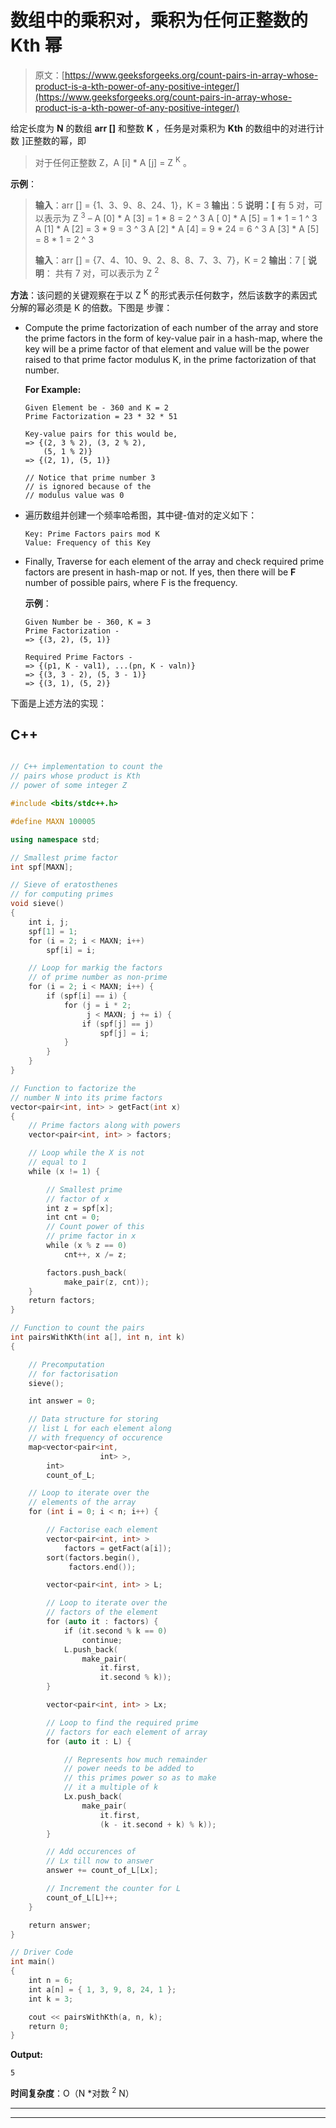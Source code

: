 # 数组中的乘积对，乘积为任何正整数的 Kth 幂

> 原文：[https://www.geeksforgeeks.org/count-pairs-in-array-whose-product-is-a-kth-power-of-any-positive-integer/](https://www.geeksforgeeks.org/count-pairs-in-array-whose-product-is-a-kth-power-of-any-positive-integer/)

给定长度为 **N** 的数组 **arr []** 和整数 **K** ，任务是对乘积为 **Kth** 的数组中的对进行计数 ]正整数的幂，即

> 对于任何正整数 Z，A [i] * A [j] = Z <sup>K</sup> 。

**示例**：

> **输入**：arr [] = {1、3、9、8、24、1}，K = 3
> **输出**：5
> **说明：[**
> 有 5 对，可以表示为 Z <sup>3</sup> –
> A [0] * A [3] = 1 * 8 = 2 ^ 3
> A [ 0] * A [5] = 1 * 1 = 1 ^ 3
> A [1] * A [2] = 3 * 9 = 3 ^ 3
> A [2] * A [4] = 9 * 24 = 6 ^ 3
> A [3] * A [5] = 8 * 1 = 2 ^ 3
> 
> **输入**：arr [] = {7、4、10、9、2、8、8、7、3、7}，K = 2
> **输出**：7 [
> **说明**：
> 共有 7 对，可以表示为 Z <sup>2</sup>

**方法**：该问题的关键观察在于以 Z <sup>K</sup> 的形式表示任何数字，然后该数字的素因式分解的幂必须是 K 的倍数。下图是 步骤：

*   Compute the prime factorization of each number of the array and store the prime factors in the form of key-value pair in a hash-map, where the key will be a prime factor of that element and value will be the power raised to that prime factor modulus K, in the prime factorization of that number.

    **For Example:**

    ```
    Given Element be - 360 and K = 2
    Prime Factorization = 23 * 32 * 51

    Key-value pairs for this would be,
    => {(2, 3 % 2), (3, 2 % 2),
        (5, 1 % 2)}
    => {(2, 1), (5, 1)}

    // Notice that prime number 3 
    // is ignored because of the 
    // modulus value was 0

    ```

*   遍历数组并创建一个频率哈希图，其中键-值对的定义如下：

    ```
    Key: Prime Factors pairs mod K
    Value: Frequency of this Key

    ```

*   Finally, Traverse for each element of the array and check required prime factors are present in hash-map or not. If yes, then there will be **F** number of possible pairs, where F is the frequency.

    **示例**：

    ```
    Given Number be - 360, K = 3
    Prime Factorization -
    => {(3, 2), (5, 1)}

    Required Prime Factors -
    => {(p1, K - val1), ...(pn, K - valn)}
    => {(3, 3 - 2), (5, 3 - 1)}
    => {(3, 1), (5, 2)}  

    ```

下面是上述方法的实现：

## C++

```cpp

// C++ implementation to count the 
// pairs whose product is Kth 
// power of some integer Z 

#include <bits/stdc++.h> 

#define MAXN 100005 

using namespace std; 

// Smallest prime factor 
int spf[MAXN]; 

// Sieve of eratosthenes 
// for computing primes 
void sieve() 
{ 
    int i, j; 
    spf[1] = 1; 
    for (i = 2; i < MAXN; i++) 
        spf[i] = i; 

    // Loop for markig the factors 
    // of prime number as non-prime 
    for (i = 2; i < MAXN; i++) { 
        if (spf[i] == i) { 
            for (j = i * 2; 
                 j < MAXN; j += i) { 
                if (spf[j] == j) 
                    spf[j] = i; 
            } 
        } 
    } 
} 

// Function to factorize the 
// number N into its prime factors 
vector<pair<int, int> > getFact(int x) 
{ 
    // Prime factors along with powers 
    vector<pair<int, int> > factors; 

    // Loop while the X is not 
    // equal to 1 
    while (x != 1) { 

        // Smallest prime 
        // factor of x 
        int z = spf[x]; 
        int cnt = 0; 
        // Count power of this 
        // prime factor in x 
        while (x % z == 0) 
            cnt++, x /= z; 

        factors.push_back( 
            make_pair(z, cnt)); 
    } 
    return factors; 
} 

// Function to count the pairs 
int pairsWithKth(int a[], int n, int k) 
{ 

    // Precomputation 
    // for factorisation 
    sieve(); 

    int answer = 0; 

    // Data structure for storing 
    // list L for each element along 
    // with frequency of occurence 
    map<vector<pair<int, 
                    int> >, 
        int> 
        count_of_L; 

    // Loop to iterate over the 
    // elements of the array 
    for (int i = 0; i < n; i++) { 

        // Factorise each element 
        vector<pair<int, int> > 
            factors = getFact(a[i]); 
        sort(factors.begin(), 
             factors.end()); 

        vector<pair<int, int> > L; 

        // Loop to iterate over the 
        // factors of the element 
        for (auto it : factors) { 
            if (it.second % k == 0) 
                continue; 
            L.push_back( 
                make_pair( 
                    it.first, 
                    it.second % k)); 
        } 

        vector<pair<int, int> > Lx; 

        // Loop to find the required prime 
        // factors for each element of array 
        for (auto it : L) { 

            // Represents how much remainder 
            // power needs to be added to 
            // this primes power so as to make 
            // it a multiple of k 
            Lx.push_back( 
                make_pair( 
                    it.first, 
                    (k - it.second + k) % k)); 
        } 

        // Add occurences of 
        // Lx till now to answer 
        answer += count_of_L[Lx]; 

        // Increment the counter for L 
        count_of_L[L]++; 
    } 

    return answer; 
} 

// Driver Code 
int main() 
{ 
    int n = 6; 
    int a[n] = { 1, 3, 9, 8, 24, 1 }; 
    int k = 3; 

    cout << pairsWithKth(a, n, k); 
    return 0; 
} 

```

**Output:**

```
5

```

**时间复杂度**：O（N *对数 <sup>2</sup> N）



* * *

* * *



